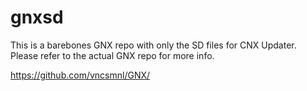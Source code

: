 # gnxsd

This is a barebones GNX repo with only the SD files for CNX Updater. Please refer to the actual GNX repo for more info.

https://github.com/vncsmnl/GNX/
